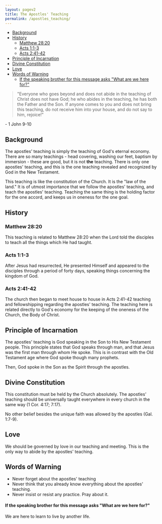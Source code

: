 ```yaml
---
layout: pagev2
title: The Apostles' Teaching
permalink: /apostles_teaching/
---
```

- [Background](#background)
- [History](#history)
  - [Matthew 28:20](#matthew-2820)
  - [Acts 1:1-3](#acts-11-3)
  - [Acts 2:41-42](#acts-241-42)
- [Principle of Incarnation](#principle-of-incarnation)
- [Divine Constitution](#divine-constitution)
- [Love](#love)
- [Words of Warning](#words-of-warning)
    - [If the speaking brother for this message asks "What are we here for?"](#if-the-speaking-brother-for-this-message-asks-what-are-we-here-for)

>"Everyone who goes beyond and does not abide in the teaching of Christ does not have God; he who abides in the teaching, he has both the Father and the Son. If anyone comes to you and does not bring this teaching, do not receive him into your house, and do not say to him, rejoice!"

\- 1 John 9-10

## Background

The apostles' teaching is simply the teaching of God's eternal economy. There are so many teachings - head covering, washing our feet, baptism by immersion - these are good, but it is not **the** teaching. There is only one apostles' teaching, and this is the one teaching revealed and recognized by God in the New Testament.

This teaching is like the constitution of the Church. It is the "law of the land." It is of utmost importance that we follow the apostles' teaching, and teach the apostles' teaching. Teaching the same thing is the holding factor for the one accord, and keeps us in oneness for the one goal. 

## History

### Matthew 28:20

This teaching is related to Matthew 28:20 when the Lord told the disciples to teach all the things which He had taught. 

### Acts 1:1-3

After Jesus had resurrected, He presented Himself and appeared to the disciples through a period of forty days, speaking things concerning the kingdom of God.

### Acts 2:41-42

The church then began to meet house to house in Acts 2:41-42 teaching and fellowshipping regarding the apostles' teaching. The teaching here is related directly to God's economy for the keeping of the oneness of the Church, the Body of Christ.

## Principle of Incarnation

The apostles' teaching is God speaking in the Son to His New Testament people. This principle states that God speaks through man, and that Jesus was the first man through whom He spoke. This is in contrast with the Old Testament age where God spoke though many prophets.

Then, God spoke in the Son as the Spirit through the apostles. 

## Divine Constitution

This constitution must be held by the Church absolutely. The apostles' teaching should be universally taught everywhere in every church in the same way (1 Cor. 4:17; 7:17). 

No other belief besides the unique faith was allowed by the apostles (Gal. 1:7-9).

## Love

We should be governed by love in our teaching and meeting. This is the only way to abide by the apostles' teaching.


## Words of Warning

- Never forget about the apostles' teaching
- Never think that you already know everything about the apostles' teaching.
- Never insist or resist any practice. Pray about it. 

#### If the speaking brother for this message asks "What are we here for?"

We are here to learn to live by another life.